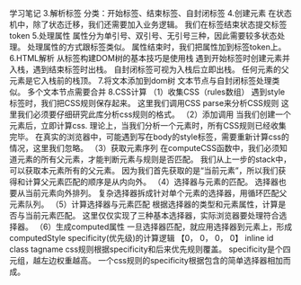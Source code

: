 学习笔记
3.解析标签
    分类：开始标签、结束标签、自封闭标签
4.创建元素
    在状态机中，除了状态迁移，我们还需要加入业务逻辑。
    我们在标签结束状态提交标签token
5.处理属性
    属性分为单引号、双引号、无引号三种，因此需要较多状态处理。
    处理属性的方式跟标签类似。
    属性结束时，我们把属性加到标签token上。
6.HTML解析
    从标签构建DOM树的基本技巧是使用栈
    遇到开始标签时创建元素并入栈，遇到结束标签时出栈。
    自封闭标签可视为入栈后立即出栈。
    任何元素的父元素是它入栈前的栈顶。
7.将文本添加到dom树
    文本节点与自封闭标签处理类似。
    多个文本节点需要合并
8.CSS计算
    （1）收集CSS（rules数组）
    遇到style标签时，我们把CSS规则保存起来。
    这里我们调用CSS parse来分析CSS规则
    这里我们必须要仔细研究此库分析css规则的格式。
    （2）添加调用
    当我们创建一个元素后，立即计算css.
    理论上，当我们分析一个元素时，所有CSS规则已经收集完毕。
    在真实的浏览器中，可能遇到写在body的style标签，需要重新计算css的情况，这里我们忽略。
    （3）获取元素序列
    在computeCSS函数中，我们必须知道元素的所有父元素，才能判断元素与规则是否匹配。
    我们从上一步的stack中，可以获取本元素所有的父元素。
    因为我们首先获取的是“当前元素”，所以我们获得和计算父元素匹配的顺序是从内向外。
    （4）选择器与元素的匹配。
    选择器也要从当前元素向外排列。
    复杂选择器拆成针对单个元素的选择器，用循环匹配父元素队列。
    （5）计算选择器与元素匹配
    根据选择器的类型和元素属性，计算是否与当前元素匹配。
    这里仅仅实现了三种基本选择器，实际浏览器要处理符合选择器。
    （6）生成computed属性
    一旦选择器匹配，就应用选择器到元素上，形成computedStyle
specificity(优先级)的计算逻辑
    【0，   0，     0，    0】
    inline id      class  tagname
    css规则根据specificity和后来优先规则覆盖。
    specificity是个四元组，越左边权重越高。
    一个css规则的specificity根据包含的简单选择器相加而成。
